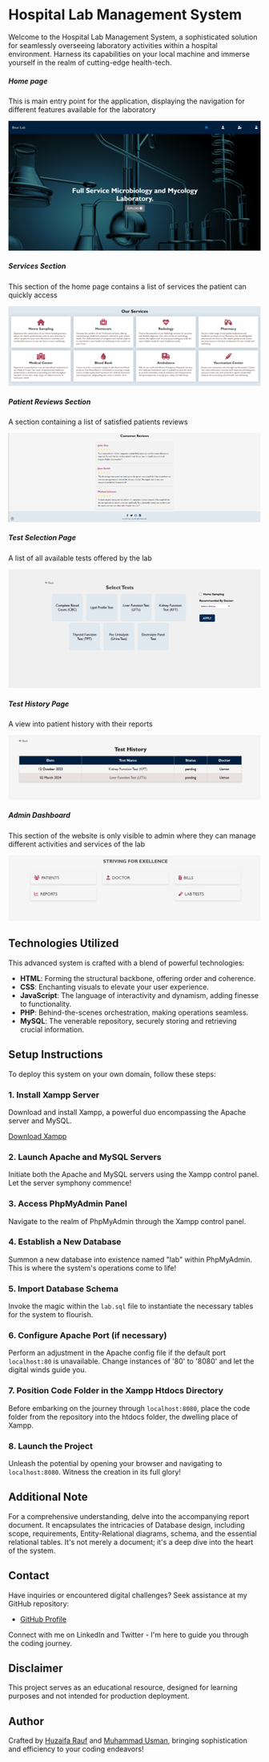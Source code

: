 # Hospital Lab Management System

Welcome to the Hospital Lab Management System, a sophisticated solution for seamlessly overseeing laboratory activities within a hospital environment. Harness its capabilities on your local machine and immerse yourself in the realm of cutting-edge health-tech.

##### Home page

This is main entry point for the application, displaying the navigation for different features available for the laboratory

![home](Code/images/home_page.png)

##### Services Section

This section of the home page contains a list of services the patient can quickly access

![home](Code/images/services.png)

##### Patient Reviews Section

A section containing a list of satisfied patients reviews 

![home](Code/images/reviews.png)

##### Test Selection Page

A list of all available tests offered by the lab

![home](Code/images/test_selection.png)

##### Test History Page

A view into patient history with their reports

![home](Code/images/test_history.png)

##### Admin Dashboard

This section of the website is only  visible to admin where they can manage different activities and services of the lab

![home](Code/images/panel.png)

## Technologies Utilized

This advanced system is crafted with a blend of powerful technologies:

- **HTML**: Forming the structural backbone, offering order and coherence.
- **CSS**: Enchanting visuals to elevate your user experience.
- **JavaScript**: The language of interactivity and dynamism, adding finesse to functionality.
- **PHP**: Behind-the-scenes orchestration, making operations seamless.
- **MySQL**: The venerable repository, securely storing and retrieving crucial information.

## Setup Instructions

To deploy this system on your own domain, follow these steps:

### 1. Install Xampp Server

Download and install Xampp, a powerful duo encompassing the Apache server and MySQL.

[Download Xampp](https://www.apachefriends.org/index.html)

### 2. Launch Apache and MySQL Servers

Initiate both the Apache and MySQL servers using the Xampp control panel. Let the server symphony commence!

### 3. Access PhpMyAdmin Panel

Navigate to the realm of PhpMyAdmin through the Xampp control panel.

### 4. Establish a New Database

Summon a new database into existence named "lab" within PhpMyAdmin. This is where the system's operations come to life!

### 5. Import Database Schema

Invoke the magic within the `lab.sql` file to instantiate the necessary tables for the system to flourish.

### 6. Configure Apache Port (if necessary)

Perform an adjustment in the Apache config file if the default port `localhost:80` is unavailable. Change instances of '80' to '8080' and let the digital winds guide you.

### 7. Position Code Folder in the Xampp Htdocs Directory

Before embarking on the journey through `localhost:8080`, place the code folder from the repository into the htdocs folder, the dwelling place of Xampp.

### 8. Launch the Project

Unleash the potential by opening your browser and navigating to `localhost:8080`. Witness the creation in its full glory!

## Additional Note

For a comprehensive understanding, delve into the accompanying report document. It encapsulates the intricacies of Database design, including scope, requirements, Entity-Relational diagrams, schema, and the essential relational tables. It's not merely a document; it's a deep dive into the heart of the system.

## Contact

Have inquiries or encountered digital challenges? Seek assistance at my GitHub repository:

- [GitHub Profile](https://github.com/MHuzaifaRauf)

Connect with me on LinkedIn and Twitter - I'm here to guide you through the coding journey.

## Disclaimer

This project serves as an educational resource, designed for learning purposes and not intended for production deployment.

## Author

Crafted by [Huzaifa Rauf](https://github.com/MHuzaifaRauf) and [Muhammad Usman](https://github.com/usman-174), bringing sophistication and efficiency to your coding endeavors!
